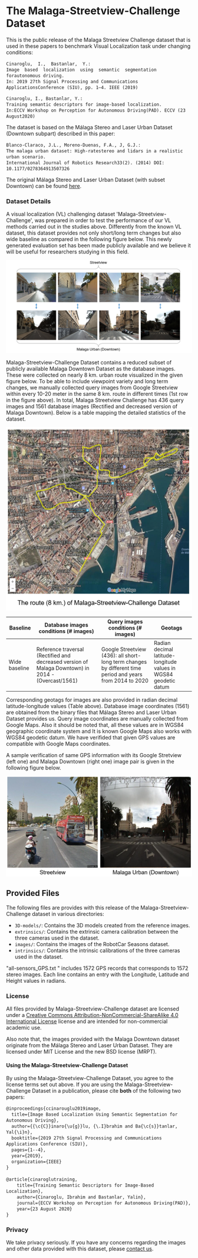 # The Malaga-Streetview-Challenge Dataset
This is the public release of the Malaga Streetview Challenge dataset that is used in these papers to 
benchmark Visual Localization task under changing conditions:

```
Cinaroglu,  I.,  Bastanlar,  Y.:  
Image  based  localization  using  semantic  segmentation  forautonomous driving.  
In: 2019 27th Signal Processing and Communications ApplicationsConference (SIU), pp. 1–4. IEEE (2019)
```

```
Cinaroglu, I., Bastanlar, Y.: 
Training semantic descriptors for image-based localization. 
In:ECCV Workshop on Perception for Autonomous Driving(PAD). ECCV (23 August2020)
```

The dataset is based on the Málaga Stereo and Laser Urban Dataset (Downtown subpart) described in this paper:

```
Blanco-Claraco, J.L., Moreno-Duenas, F.A., J, G.J.: 
The malaga urban dataset: High-ratestereo and lidars in a realistic urban scenario. 
International Journal of Robotics Research33(2). (2014) DOI: 10.1177/0278364913507326 
```
The original Málaga Stereo and Laser Urban Dataset (with subset Downtown) can be found 
[here](http://www.mrpt.org/MalagaUrbanDataset).


### Dataset Details

A visual localization (VL) challenging dataset 'Malaga-Streetview-Challenge', was prepared in order to 
test the performance of our VL methods carried out in the studies above. Differently from the known VL 
dataset, this dataset provides not only short/long term changes but also wide baseline as compared in the
following figure below. This newly generated evaluation set has been made publicly available and we believe
it will be useful for researchers studying in this field.

![pipeline](https://github.com/ibrahimcinaroglu/Malaga-Streetview-Challenge/blob/0ae489a642c10613e0a44a7dc84c827eb5aa0232/Streetview_Downtown_Samples.png?raw=true)

Malaga-Streetview-Challenge Dataset contains a reduced subset of publicly available Malaga Downtown Dataset
as the database images. These were collected on nearly 8 km. urban route visualized in the given figure below. To be able 
to include viewpoint variety and long term changes, we manually collected query images from Google Streetview within 
every 10-20 meter in the same 8 km. route in different times (1st row in the figure above). In total, Malaga Streetview
Challenge has 436 query images and 1561 database images (Rectified and decreased version of Malaga Downtown). Below is a 
table mapping the detailed statistics of the dataset.

![pipeline](https://github.com/ibrahimcinaroglu/Malaga-Streetview-Challenge/blob/45be5d641ebb2d9ee1bf75a79a0faef4d5e40032/Route_Of_Dataset.png?raw=true)

Baseline | Database images conditions (# images) | Query images conditions (# images) | Geotags
------------|----------------|----------------|----------------
Wide baseline | Reference traversal (Rectified and decreased version of Malaga Downtown) in 2014 - (Overcast/1561) | Google Streetview (436): all short-long term changes by different time period and years from 2014 to 2020 | Radian decimal latitude-longitude values in WGS84 geodetic datum

Corresponding geotags for images are also provided in radian decimal latitude-longitude values (Table above). Database image coordinates (1561) are obtained from the binary files that Málaga Stereo and Laser Urban Dataset provides us. Query image coordinates are manually collected from Google Maps.
Also it should be noted that, all these values are in WGS84 geographic coordinate system and It is known Google Maps also works with WGS84 geodetic datum. We have verifided that given GPS values are compatible with Google Maps coordinates.

A sample verification of same GPS information with its Google Stretview (left one) and Malaga Downtown (right one) image pair is given in the following figure below. 

![pipeline](https://github.com/ibrahimcinaroglu/Malaga-Streetview-Challenge/blob/bffbde30a7f6948d75c7ab59f89a0bde3dc1427e/Verification_Of_Geotag.png?raw=true)

## Provided Files
The following files are provides with this release of the Malaga-Streetview-Challenge dataset in various 
directories:
* `3D-models/`: Contains the 3D models created from the reference images.
* `extrinsics/`: Contains the extrinsic camera calibration between the three cameras used in
 the dataset.
* `images/`: Contains the images of the RobotCar Seasons dataset.
* `intrinsics/`: Contains the intrinsic calibrations of the three cameras used in the dataset.


 "all-sensors_GPS.txt " includes 1572 GPS records that corresponds to 1572 stereo images.
Each line contains an entry with the Longitude, Latitude and Height values in radians. 

### License
All files provided by Malaga-Streetview-Challenge dataset are licensed under a 
[Creative Commons Attribution-NonCommercial-ShareAlike 4.0 International License](https://creativecommons.org/licenses/by-nc-sa/4.0/) 
license and are intended for non-commercial academic use.

Also note that, the images provided with the Malaga Downtown dataset originate from the Málaga Stereo and Laser Urban Dataset. 
They are licensed under MIT License and the new BSD license (MRPT). 


#### Using the Malaga-Streetview-Challenge Dataset
By using the Malaga-Streetview-Challenge Dataset, you agree to the license terms set out above.
If you are using the Malaga-Streetview-Challenge Dataset in a publication, please cite **both** of the
following two papers:
```
@inproceedings{ccinarouglu2019image,
  title={Image Based Localization Using Semantic Segmentation for Autonomous Driving},
  author={{\c{C}}inaro{\u{g}}lu, {\.I}brahim and Ba{\c{s}}tanlar, Yal{\i}n},
  booktitle={2019 27th Signal Processing and Communications Applications Conference (SIU)},
  pages={1--4},
  year={2019},
  organization={IEEE}
}

@article{cinaroglutraining,
	title={Training Semantic Descriptors for Image-Based Localization},
	author={Cinaroglu, Ibrahim and Bastanlar, Yalin},
	journal={ECCV Workshop on Perception for Autonomous Driving(PAD)},
	year={23 August 2020}
}
```
### Privacy
We take privacy seriously. If you have any concerns regarding the images and other data
provided with this dataset, please [contact us](mailto:ibrahim.ceinaroglu@gmail.com).

